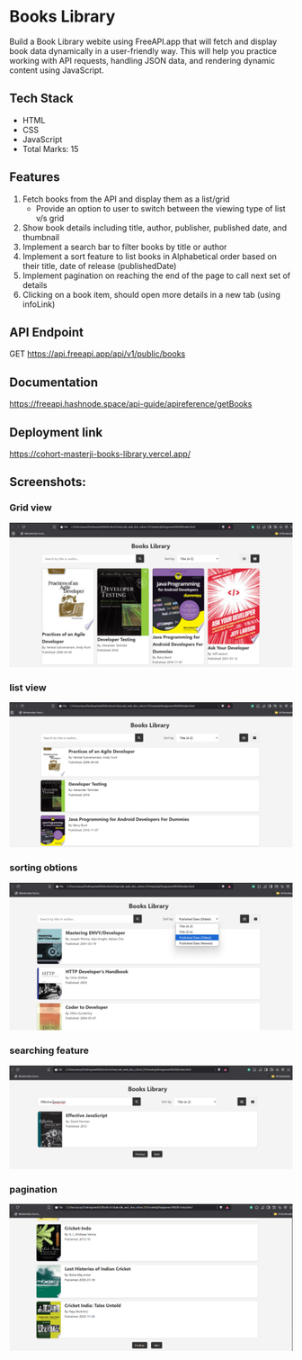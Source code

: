 # Books Library

Build a Book Library webite using FreeAPI.app that will fetch and display book data dynamically in a user-friendly way. This will help you practice working with API requests, handling JSON data, and rendering dynamic content using JavaScript.

## Tech Stack

* HTML
* CSS
* JavaScript
* Total Marks: 15

## Features

1. Fetch books from the API and display them as a list/grid
    * Provide an option to user to switch between the viewing type of list v/s grid
2. Show book details including title, author, publisher, published date, and thumbnail
3. Implement a search bar to filter books by title or author
4. Implement a sort feature to list books in Alphabetical order based on their title, date of release (publishedDate)
5. Implement pagination on reaching the end of the page to call next set of details
6. Clicking on a book item, should open more details in a new tab (using infoLink)


## API Endpoint

GET https://api.freeapi.app/api/v1/public/books

## Documentation

https://freeapi.hashnode.space/api-guide/apireference/getBooks

## Deployment link
https://cohort-masterji-books-library.vercel.app/




## Screenshots:

### Grid view
![alt text](image.png)

### list view
![alt text](image-1.png)

### sorting obtions
![alt text](image-2.png)

### searching feature
![alt text](image-3.png)

### pagination
![alt text](image-4.png)




